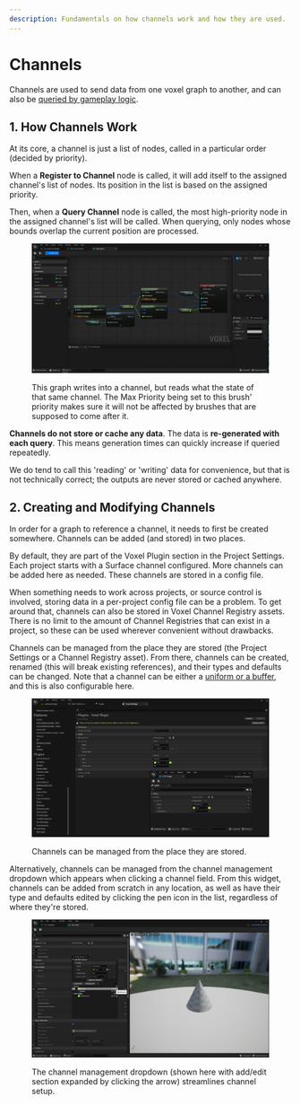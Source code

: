 ```yaml
---
description: Fundamentals on how channels work and how they are used.
---
```


# Channels

Channels are used to send data from one voxel graph to another, and can also be [queried by gameplay logic](blueprints/querying-voxel-graphs.md).

## 1. How Channels Work

At its core, a channel is just a list of nodes, called in a particular order (decided by priority).&#x20;

When a **Register to Channel** node is called, it will add itself to the assigned channel's list of nodes. Its position in the list is based on the assigned priority.&#x20;

Then, when a **Query Channel** node is called, the most high-priority node in the assigned channel's list will be called. When querying, only nodes whose bounds overlap the current position are processed.

<figure><img src="../.gitbook/assets/image (136).png" alt=""><figcaption><p>This graph writes into a channel, but reads what the state of that same channel. The Max Priority being set to this brush' priority makes sure it will not be affected by brushes that are supposed to come after it. </p></figcaption></figure>

**Channels do not store or cache any data**. The data is **re-generated with each query**. This means generation times can quickly increase if queried repeatedly.

We do tend to call this 'reading' or 'writing' data for convenience, but that is not technically correct; the outputs are never stored or cached anywhere.

## 2. Creating and Modifying Channels

In order for a graph to reference a channel, it needs to first be created somewhere. Channels can be added (and stored) in two places.&#x20;

By default, they are part of the Voxel Plugin section in the Project Settings. Each project starts with a Surface channel configured. More channels can be added here as needed. These channels are stored in a config file.

When something needs to work across projects, or source control is involved, storing data in a per-project config file can be a problem. To get around that, channels can also be stored in Voxel Channel Registry assets. There is no limit to the amount of Channel Registries that can exist in a project, so these can be used wherever convenient without drawbacks. &#x20;

Channels can be managed from the place they are stored (the Project Settings or a Channel Registry asset). From there, channels can be created, renamed (this will break existing references), and their types and defaults can be changed. Note that a channel can be either a [uniform or a buffer](using-graphs/buffers-and-uniforms.md), and this is also configurable here.

<figure><img src="../.gitbook/assets/image (8) (1) (1).png" alt=""><figcaption><p>Channels can be managed from the place they are stored.</p></figcaption></figure>

Alternatively, channels can be managed from the channel management dropdown which appears when clicking a channel field. From this widget, channels can be added from scratch in any location, as well as have their type and defaults edited by clicking the pen icon in the list, regardless of where they're stored.&#x20;

<figure><img src="../.gitbook/assets/image (9) (1).png" alt=""><figcaption><p>The channel management dropdown (shown here with add/edit section expanded by clicking the arrow) streamlines channel setup.</p></figcaption></figure>
